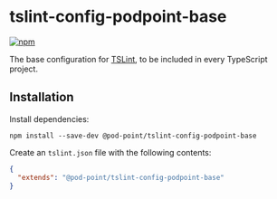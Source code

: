 # tslint-config-podpoint-base
[![npm](https://img.shields.io/npm/v/@pod-point/tslint-config-podpoint-base.svg)](https://www.npmjs.com/package/@pod-point/tslint-config-podpoint-base)

The base configuration for [TSLint](https://palantir.github.io/tslint/), to be included in every TypeScript project.

## Installation

Install dependencies:

```
npm install --save-dev @pod-point/tslint-config-podpoint-base
```

Create an `tslint.json` file with the following contents:

```json
{
  "extends": "@pod-point/tslint-config-podpoint-base"
}
```
